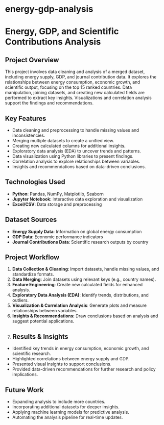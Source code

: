 # energy-gdp-analysis
# **Energy, GDP, and Scientific Contributions Analysis**

## **Project Overview**
This project involves data cleaning and analysis of a merged dataset, including energy supply, GDP, and journal contribution data. It explores the relationships between energy consumption, economic growth, and scientific output, focusing on the top 15 ranked countries. Data manipulation, joining datasets, and creating new calculated fields are performed to extract key insights. Visualizations and correlation analysis support the findings and recommendations.

## **Key Features**
- Data cleaning and preprocessing to handle missing values and inconsistencies.
- Merging multiple datasets to create a unified view.
- Creating new calculated columns for additional insights.
- Exploratory data analysis (EDA) to uncover trends and patterns.
- Data visualization using Python libraries to present findings.
- Correlation analysis to explore relationships between variables.
- Insights and recommendations based on data-driven conclusions.

## **Technologies Used**
- **Python**: Pandas, NumPy, Matplotlib, Seaborn
- **Jupyter Notebook**: Interactive data exploration and visualization
- **Excel/CSV**: Data storage and preprocessing

## **Dataset Sources**
- **Energy Supply Data**: Information on global energy consumption
- **GDP Data**: Economic performance indicators
- **Journal Contributions Data**: Scientific research outputs by country

## **Project Workflow**
1. **Data Collection & Cleaning**: Import datasets, handle missing values, and standardize formats.
2. **Data Merging**: Join datasets using relevant keys (e.g., country names).
3. **Feature Engineering**: Create new calculated fields for enhanced analysis.
4. **Exploratory Data Analysis (EDA)**: Identify trends, distributions, and outliers.
5. **Visualization & Correlation Analysis**: Generate plots and measure relationships between variables.
6. **Insights & Recommendations**: Draw conclusions based on analysis and suggest potential applications.
7. ## **Results & Insights**
- Identified key trends in energy consumption, economic growth, and scientific research.
- Highlighted correlations between energy supply and GDP.
- Presented visual insights to support conclusions.
- Provided data-driven recommendations for further research and policy implications.

## **Future Work**
- Expanding analysis to include more countries.
- Incorporating additional datasets for deeper insights.
- Applying machine learning models for predictive analysis.
- Automating the analysis pipeline for real-time updates.

